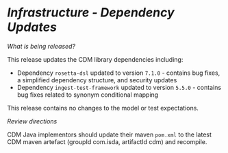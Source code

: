 # *Infrastructure - Dependency Updates*

_What is being released?_

This release updates the CDM library dependencies including:

- Dependency `rosetta-dsl` updated to version `7.1.0` - contains bug fixes, a simplified dependency structure, and security updates
- Dependency `ingest-test-framework` updated to version `5.5.0` - contains bug fixes related to synonym conditional mapping

This release contains no changes to the model or test expectations.

_Review directions_

CDM Java implementors should update their maven `pom.xml` to the latest CDM maven artefact (groupId com.isda, artifactId cdm) and recompile.
